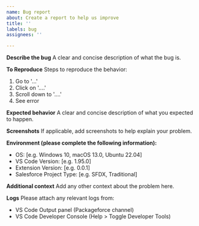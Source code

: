 ```yaml
---
name: Bug report
about: Create a report to help us improve
title: ''
labels: bug
assignees: ''

---
```


**Describe the bug**
A clear and concise description of what the bug is.

**To Reproduce**
Steps to reproduce the behavior:
1. Go to '...'
2. Click on '....'
3. Scroll down to '....'
4. See error

**Expected behavior**
A clear and concise description of what you expected to happen.

**Screenshots**
If applicable, add screenshots to help explain your problem.

**Environment (please complete the following information):**
 - OS: [e.g. Windows 10, macOS 13.0, Ubuntu 22.04]
 - VS Code Version: [e.g. 1.95.0]
 - Extension Version: [e.g. 0.0.1]
 - Salesforce Project Type: [e.g. SFDX, Traditional]

**Additional context**
Add any other context about the problem here.

**Logs**
Please attach any relevant logs from:
- VS Code Output panel (Packageforce channel)
- VS Code Developer Console (Help > Toggle Developer Tools)